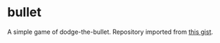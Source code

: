 # bullet

A simple game of dodge-the-bullet. Repository imported from [this gist](https://gist.github.com/HizkiFW/2662f1ed029413411124bdde137547b0).
